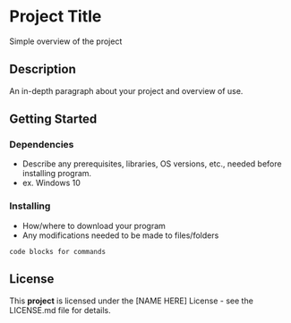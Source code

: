 # Project Title
Simple overview of the project
## Description
An in-depth paragraph about your project and overview of use.
## Getting Started
### Dependencies
  - Describe any prerequisites, libraries, OS versions, etc., needed before installing program.
  - ex. Windows 10
### Installing
  - How/where to download your program
  - Any modifications needed to be made to files/folders

```code blocks for commands```
## License
This **project** is licensed under the [NAME HERE] License - see the LICENSE.md file for details.
